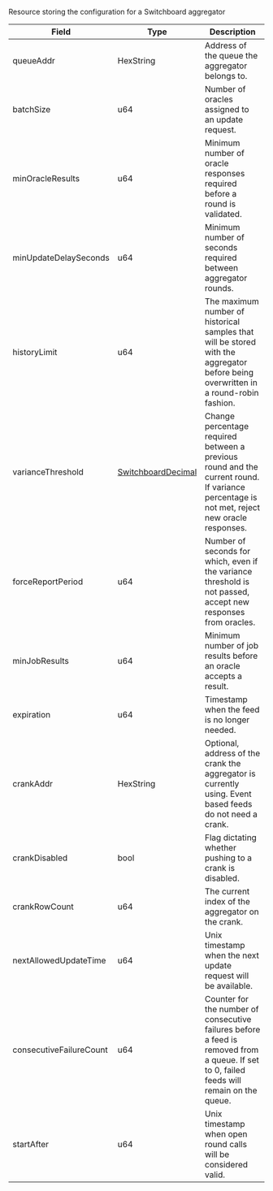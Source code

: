 Resource storing the configuration for a Switchboard aggregator

| Field                   | Type                                                      | Description                                                                                                                                |
| ----------------------- | --------------------------------------------------------- | ------------------------------------------------------------------------------------------------------------------------------------------ |
| queueAddr               | HexString                                                 | Address of the queue the aggregator belongs to.                                                                                            |
| batchSize               | u64                                                       | Number of oracles assigned to an update request.                                                                                           |
| minOracleResults        | u64                                                       | Minimum number of oracle responses required before a round is validated.                                                                   |
| minUpdateDelaySeconds   | u64                                                       | Minimum number of seconds required between aggregator rounds.                                                                              |
| historyLimit            | u64                                                       | The maximum number of historical samples that will be stored with the aggregator before being overwritten in a round-robin fashion.        |
| varianceThreshold       | [SwitchboardDecimal](/aptos/idl/types/SwitchboardDecimal) | Change percentage required between a previous round and the current round. If variance percentage is not met, reject new oracle responses. |
| forceReportPeriod       | u64                                                       | Number of seconds for which, even if the variance threshold is not passed, accept new responses from oracles.                              |
| minJobResults           | u64                                                       | Minimum number of job results before an oracle accepts a result.                                                                           |
| expiration              | u64                                                       | Timestamp when the feed is no longer needed.                                                                                               |
| crankAddr               | HexString                                                 | Optional, address of the crank the aggregator is currently using. Event based feeds do not need a crank.                                   |
| crankDisabled           | bool                                                      | Flag dictating whether pushing to a crank is disabled.                                                                                     |
| crankRowCount           | u64                                                       | The current index of the aggregator on the crank.                                                                                          |
| nextAllowedUpdateTime   | u64                                                       | Unix timestamp when the next update request will be available.                                                                             |
| consecutiveFailureCount | u64                                                       | Counter for the number of consecutive failures before a feed is removed from a queue. If set to 0, failed feeds will remain on the queue.  |
| startAfter              | u64                                                       | Unix timestamp when open round calls will be considered valid.                                                                             |
